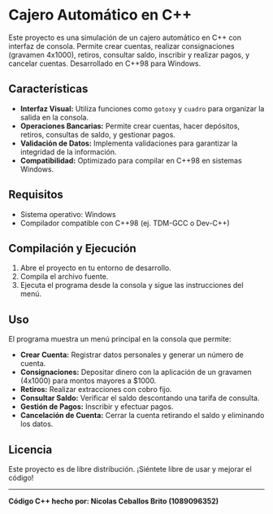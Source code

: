 # Cajero Automático en C++

Este proyecto es una simulación de un cajero automático en C++ con interfaz de consola. Permite crear cuentas, realizar consignaciones (gravamen 4x1000), retiros, consultar saldo, inscribir y realizar pagos, y cancelar cuentas. Desarrollado en C++98 para Windows.

## Características

- **Interfaz Visual:** Utiliza funciones como `gotoxy` y `cuadro` para organizar la salida en la consola.
- **Operaciones Bancarias:** Permite crear cuentas, hacer depósitos, retiros, consultas de saldo, y gestionar pagos.
- **Validación de Datos:** Implementa validaciones para garantizar la integridad de la información.
- **Compatibilidad:** Optimizado para compilar en C++98 en sistemas Windows.

## Requisitos

- Sistema operativo: Windows
- Compilador compatible con C++98 (ej. TDM-GCC o Dev-C++)

## Compilación y Ejecución

1. Abre el proyecto en tu entorno de desarrollo.
2. Compila el archivo fuente.
3. Ejecuta el programa desde la consola y sigue las instrucciones del menú.

## Uso

El programa muestra un menú principal en la consola que permite:
- **Crear Cuenta:** Registrar datos personales y generar un número de cuenta.
- **Consignaciones:** Depositar dinero con la aplicación de un gravamen (4x1000) para montos mayores a $1000.
- **Retiros:** Realizar extracciones con cobro fijo.
- **Consultar Saldo:** Verificar el saldo descontando una tarifa de consulta.
- **Gestión de Pagos:** Inscribir y efectuar pagos.
- **Cancelación de Cuenta:** Cerrar la cuenta retirando el saldo y eliminando los datos.

## Licencia

Este proyecto es de libre distribución. ¡Siéntete libre de usar y mejorar el código!

---

**Código C++ hecho por: Nicolas Ceballos Brito (1089096352)**
